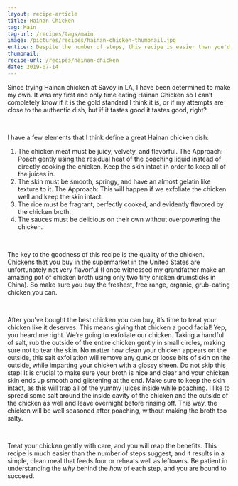 ```yaml
---
layout: recipe-article
title: Hainan Chicken
tag: Main
tag-url: /recipes/tags/main
image: /pictures/recipes/hainan-chicken-thumbnail.jpg
enticer: Despite the number of steps, this recipe is easier than you'd think to pull off.
thumbnail:
recipe-url: /recipes/hainan-chicken
date: 2019-07-14
---
```


Since trying Hainan chicken at Savoy in LA, I have been determined to make my own. It was my first and only time eating Hainan Chicken so I can’t completely know if it is the gold standard I think it is, or if my attempts are close to the authentic dish, but if it tastes good it tastes good, right?

&nbsp;      

I have a few elements that I think define a great Hainan chicken dish:
1. The chicken meat must be juicy, velvety, and flavorful.
The Approach: Poach gently using the residual heat of the poaching liquid instead of directly cooking the chicken. Keep the skin intact in order to keep all of the juices in. 
2. The skin must be smooth, springy, and have an almost gelatin like texture to it.
The Approach: This will happen if we exfoliate the chicken well and keep the skin intact.
3. The rice must be fragrant, perfectly cooked, and evidently flavored by the chicken broth.
4. The sauces must be delicious on their own without overpowering the chicken.

&nbsp;      

The key to the goodness of this recipe is the quality of the chicken. Chickens that you buy in the supermarket in the United States are unfortunately not very flavorful (I once witnessed my grandfather make an amazing pot of chicken broth using only two tiny chicken drumsticks in China). So make sure you buy the freshest, free range, organic, grub-eating chicken you can.

&nbsp;      

After you’ve bought the best chicken you can buy, it’s time to treat your chicken like it deserves. This means giving that chicken a good facial! Yep, you heard me right. We’re going to exfoliate our chicken. Taking a handful of salt, rub the outside of the entire chicken gently in small circles, making sure not to tear the skin. No matter how clean your chicken appears on the outside, this salt exfoliation will remove any gunk or loose bits of skin on the outside, while imparting your chicken with a glossy sheen. Do not skip this step! It is crucial to make sure your broth is nice and clear and your chicken skin ends up smooth and glistening at the end. Make sure to keep the skin intact, as this will trap all of the yummy juices inside while poaching. I like to spread some salt around the inside cavity of the chicken and the outside of the chicken as well and leave overnight before rinsing off. This way, the chicken will be well seasoned after poaching, without making the broth too salty.

&nbsp;      

Treat your chicken gently with care, and you will reap the benefits. This recipe is much easier than the number of steps suggest, and it results in a simple, clean meal that feeds four or reheats well as leftovers. Be patient in understanding the *why* behind the *how* of each step, and you are bound to succeed.